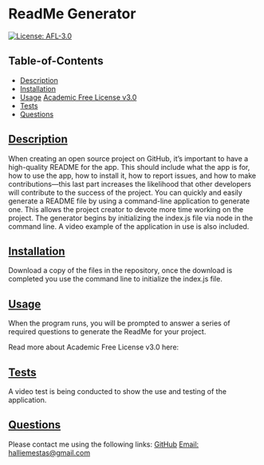 
  # ReadMe Generator
  
  [![License: AFL-3.0](https://img.shields.io/badge/License-AFL--3.0-lightgrey.svg)](https://opensource.org/licenses/AFL-3.0)
  ## Table-of-Contents
  * [Description](#description)
  * [Installation](#installation)
  * [Usage](#usage)
  [Academic Free License v3.0](https://opensource.org/licenses/AFL-3.0)
  * [Tests](#tests)
  * [Questions](#questions)
  
  ## [Description](#table-of-contents)
  When creating an open source project on GitHub, it’s important to have a high-quality README for the app. This should include what the app is for, how to use the app, how to install it, how to report issues, and how to make contributions—this last part increases the likelihood that other developers will contribute to the success of the project.
  You can quickly and easily generate a README file by using a command-line application to generate one. This allows the project creator to devote more time working on the project.
  The generator begins by initializing the index.js file via node in the command line. A video example of the application in use is also included. 
  ## [Installation](#table-of-contents)
  Download a copy of the files in the repository, once the download is completed you use the command line to initialize the index.js file.
  ## [Usage](#table-of-contents)
  When the program runs, you will be prompted to answer a series of required questions to generate the ReadMe for your project. 
  
  Read more about Academic Free License v3.0 here:

  ## [Tests](#table-of-contents)
  A video test is being conducted to show the use and testing of the application. 
  ## [Questions](#table-of-contents)
  Please contact me using the following links:
  [GitHub](https://github.com/halliemestas)
  [Email: halliemestas@gmail.com](mailto:halliemestas@gmail.com)
